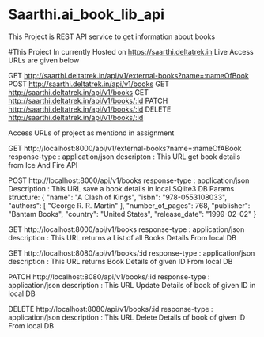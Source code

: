 # Saarthi.ai_book_lib_api

This Project is REST API service to get information about books

#This Project In currently Hosted on https://saarthi.deltatrek.in
Live Access URLs are  given below

GET    http://saarthi.deltatrek.in/api/v1/external-books?name=:nameOfBook
POST   http://saarthi.deltatrek.in/api/v1/books
GET    http://saarthi.deltatrek.in/api/v1/books
GET    http://saarthi.deltatrek.in/api/v1/books/:id
PATCH  http://saarthi.deltatrek.in/api/v1/books/:id
DELETE http://saarthi.deltatrek.in/api/v1/books/:id


Access URLs of project as mentiond in assignment

GET http://localhost:8000/api/v1/external-books?name=:nameOfABook
response-type : application/json
descripton : This URL get book details from  Ice And Fire API 

    
POST http://localhost:8000/api/v1/books
response-type : application/json
Description : This URL save a book details in local SQlite3 DB
Params structure: {
            "name": "A Clash of Kings",
            "isbn": "978-0553108033",
            "authors": [
                "George R. R. Martin"
            ],
            "number_of_pages": 768,
            "publisher": "Bantam Books",
            "country": "United States", 
            "release_date": "1999-02-02"
        }
        
GET http://localhost:8000/api/v1/books 
response-type : application/json
description : This URL returns a List of all Books Details From local DB

GET http://localhost:8080/api/v1/books/:id 
response-type : application/json
description : This URL returns Book Details of given ID From local DB

PATCH http://localhost:8080/api/v1/books/:id
response-type : application/json
description : This URL Update Details of book of given ID in local DB

DELETE  http://localhost:8080/api/v1/books/:id
response-type : application/json
description : This URL Delete Details of book of given ID From local DB
